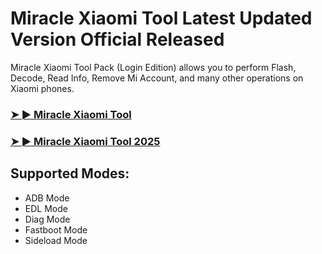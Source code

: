 # Miracle Xiaomi Tool Latest Updated Version Official Released

Miracle Xiaomi Tool Pack (Login Edition) allows you to perform Flash, Decode, Read Info, Remove Mi Account, and many other operations on Xiaomi phones.

### [➤ ► Miracle Xiaomi Tool](https://tinyurl.com/9rdtyvz2)

### [➤ ► Miracle Xiaomi Tool 2025](https://tinyurl.com/9rdtyvz2)

## Supported Modes:
- ADB Mode
- EDL Mode
- Diag Mode
- Fastboot Mode
- Sideload Mode
